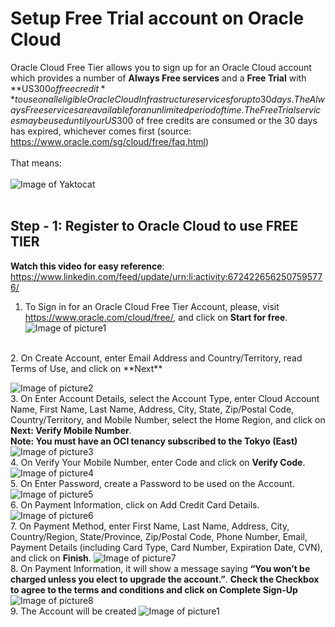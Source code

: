 # Setup Free Trial account on Oracle Cloud 

Oracle Cloud Free Tier allows you to sign up for an Oracle Cloud account which provides a number of **Always Free services** and a **Free Trial** with **US$300 of free credit** to use on all eligible Oracle Cloud Infrastructure services for up to 30 days. The Always Free services are available for an unlimited period of time. 
The Free Trial services may be used until your US$300 of free credits are consumed or the 30 days has expired, whichever comes first (source: https://www.oracle.com/sg/cloud/free/faq.html)
</br></br>
That means: </br></br>
![Image of Yaktocat](https://github.com/tripplea-sg/Cloud_Administration_Workshop/blob/main/Lab-1/Screenshot%202020-11-12%20at%208.33.21%20PM.png)
</br></br>
## Step - 1: Register to Oracle Cloud to use FREE TIER
**Watch this video for easy reference**: https://www.linkedin.com/feed/update/urn:li:activity:6724226562507595776/
1. To Sign in for an Oracle Cloud Free Tier Account, please, visit https://www.oracle.com/cloud/free/, and click on **Start for free**. </br>
![Image of picture1](https://github.com/tripplea-sg/Cloud_Administration_Workshop/blob/main/Lab-1/Picture1.png)
</br>
2. On Create Account, enter Email Address and Country/Territory, read Terms of Use, and click on **Next**

![Image of picture2](https://octodex.github.com/images/yaktocat.png)
</br>
3. On Enter Account Details, select the Account Type, enter Cloud Account Name, First Name, Last Name, Address, City, State, Zip/Postal Code, Country/Territory, and Mobile Number, select the Home Region, and click on **Next: Verify Mobile Number**. </br>
   **Note: You must have an OCI tenancy subscribed to the Tokyo (East)** </br>
![Image of picture3](https://github.com/tripplea-sg/Cloud_Administration_Workshop/blob/main/Lab-1/Picture1.png)
</br>
4.	On Verify Your Mobile Number, enter Code and click on **Verify Code**. 
![Image of picture4](https://github.com/tripplea-sg/Cloud_Administration_Workshop/blob/main/Lab-1/Picture1.png)
</br>
5.	On Enter Password, create a Password to be used on the Account.
![Image of picture5](https://github.com/tripplea-sg/Cloud_Administration_Workshop/blob/main/Lab-1/Picture1.png)
</br>
6.	On Payment Information, click on Add Credit Card Details. 
![Image of picture6](https://github.com/tripplea-sg/Cloud_Administration_Workshop/blob/main/Lab-1/Picture1.png)
</br>
7.	On Payment Method, enter First Name, Last Name, Address, City, Country/Region, State/Province, Zip/Postal Code, Phone Number, Email, Payment Details (including Card Type, Card Number, Expiration Date, CVN), and click on **Finish**.
![Image of picture7](https://github.com/tripplea-sg/Cloud_Administration_Workshop/blob/main/Lab-1/Picture1.png)
</br>
8.	On Payment Information, it will show a message saying **“You won’t be charged unless you elect to upgrade the account.”**. 
**Check the Checkbox to agree to the terms and conditions and click on Complete Sign-Up** 
![Image of picture8](https://github.com/tripplea-sg/Cloud_Administration_Workshop/blob/main/Lab-1/Picture1.png)
</br>
9. The Account will be created
![Image of picture1](https://github.com/tripplea-sg/Cloud_Administration_Workshop/blob/main/Lab-1/Picture1.png)
</br>
